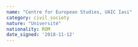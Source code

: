 ```yaml
---
name: "Centre for European Studies, UAIC Iasi"
category: civil_society
nature: "Université"
nationality: ROM
date_signed: '2018-11-12'
---
```

    
